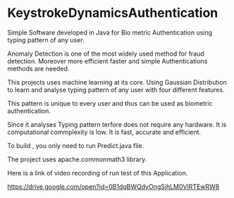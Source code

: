 # KeystrokeDynamicsAuthentication
Simple Software developed in Java for Bio metric Authentication using typing pattern of any user.

Anomaly Detection is one of the most widely used method for fraud detection.
Moreover more efficient faster and simple Authentications methods are needed.

This projects uses machine learning at its core.
Using Gaussian Distribution to learn and analyse typing pattern of any user with four different features.

This pattern is unique to every user and thus can be used as biometric authentication.

Since it analyses Typing pattern terfore does not require any hardware.
It is computational commplexity is low.
It is fast, accurate and efficient.

To build , you only need to run Predict.java file.

The project uses apache.commonmath3 library.

Here is a link of video recording of run test of this Application.

https://drive.google.com/open?id=0B1dgBWQdyOngSjhLM0VIRTEwRW8
